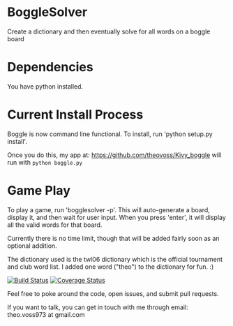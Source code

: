BoggleSolver
============

Create a dictionary and then eventually solve for all words on a boggle board

# Dependencies
You have python installed.

# Current Install Process
Boggle is now command line functional. To install, run 'python setup.py install'. 

Once you do this, my app at: https://github.com/theovoss/Kivy_boggle will run with `python boggle.py`

# Game Play
To play a game, run 'bogglesolver -p'. This will auto-generate a board, display it, and then wait for user input. When you press 'enter', it will display all the valid words for that board. 

Currently there is no time limit, though that will be added fairly soon as an optional addition.

The dictionary used is the twl06 dictionary which is the official tournament and club word list. I added one word ("theo") to the dictionary for fun. :)

[![Build Status](https://travis-ci.org/theovoss/BoggleSolver.svg?branch=master)](https://travis-ci.org/theovoss/BoggleSolver)
[![Coverage Status](https://coveralls.io/repos/theovoss/BoggleSolver/badge.png?branch=master)](https://coveralls.io/r/theovoss/BoggleSolver?branch=master)


Feel free to poke around the code, open issues, and submit pull requests.

If you want to talk, you can get in touch with me through email: theo.voss973 at gmail.com

